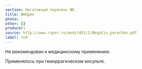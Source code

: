 ```yaml
---
section: Негативный перечень ФК
title: Фибрин
photo:
other: []
producer:
source: http://www.rspor.ru/mods/db1/1/Negativ_perechen.pdf
label: red
---
```


Не рекомендован к медицинскому применению.

Применялось при геморрагическом инсульте.
